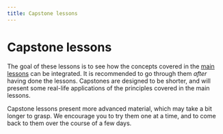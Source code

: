```yaml
---
title: Capstone lessons
---
```


# Capstone lessons

The goal of these lessons is to see how the concepts covered in the [main
lessons](/lessons) can be integrated. It is recommended to go through them
*after* having done the lessons. Capstones are designed to be shorter, and will
present some real-life applications of the principles covered in the main
lessons.

Capstone lessons present more advanced material, which may take a bit longer to
grasp. We encourage you to try them one at a time, and to come back to them over
the course of a few days.
